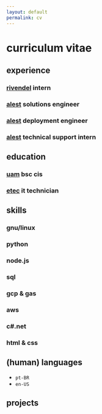 ```yaml
---
layout: default
permalink: cv
---
```


# curriculum vitae


## experience

### [rivendel](rivendel.com.br) intern
### [alest](alest.com.br) solutions engineer
### [alest](alest.com.br) deployment engineer
### [alest](alest.com.br) technical support intern


## education

### [uam](anhembi.br) bsc cis
### [etec](vestibulinhoetec.com.br) it technician


## skills

### gnu/linux

### python

### node.js

### sql

### gcp & gas

### aws

### c#.net

### html & css


## (human) languages

 - `pt-BR`
 - `en-US`


## projects
